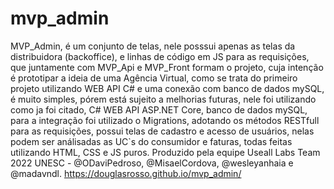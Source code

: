 # mvp_admin

MVP_Admin, é um conjunto de telas, nele posssui apenas as telas da distribuidora (backoffice), e linhas de código em JS para as requisições, que juntamente com MVP_Api e MVP_Front formam o projeto, cuja intenção é prototipar a ideia de uma Agência Virtual, como se trata do primeiro projeto utilizando WEB API C# e uma conexão com banco de dados mySQL, é muito simples, pórem está sujeito a melhorias futuras, nele foi utilizando como ja foi citado, C# WEB API ASP.NET Core, banco de dados mySQL, para a integração foi utilizado o Migrations, adotando os métodos RESTfull para as requisições, possui telas de cadastro e acesso de usuários, nelas podem ser análisadas as UC`s do consumidor e faturas, todas feitas utilizando HTML, CSS e JS puros. Produzido pela equipe Useall Labs Team 2022 UNESC - @ODaviPedroso, @MisaelCordova, @wesleyanhaia e @madavndl. https://douglasrosso.github.io/mvp_admin/
